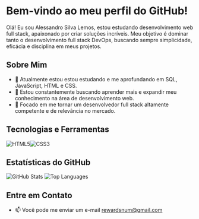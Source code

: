 # Bem-vindo ao meu perfil do GitHub! 

Olá! Eu sou Alessandro Silva Lemos, estou estudando desenvolvimento web full stack, apaixonado por criar soluções incríveis. Meu objetivo é dominar tanto o desenvolvimento full stack DevOps, buscando sempre simplicidade, eficácia e disciplina em meus projetos.

## Sobre Mim 

- 🌱 Atualmente estou estou estudando e me aprofundando em SQL, JavaScript, HTML e CSS.
- 🚀 Estou constantemente buscando aprender mais e expandir meu conhecimento na área de desenvolvimento web.
- 🎯 Focado em me tornar um desenvolvedor full stack altamente competente e de relevância no mercado.
## Tecnologias e Ferramentas

<div style="display: flex;">
    <img src="https://skillicons.dev/icons?i=html" alt="HTML5">
    <img src="https://skillicons.dev/icons?i=css" alt="CSS3">
</div>


## Estatísticas do GitHub

![GitHub Stats](https://github-readme-stats.vercel.app/api?username=Alessandro-Silva-Lemos&count_private=true&show_icons=true&theme=github_dark&hide=contribs,issues)
![Top Languages](https://github-readme-stats.vercel.app/api/top-langs/?username=Alessandro-Silva-Lemos&layout=compact&count_private=true&show_icons=true&theme=github_dark)

## Entre em Contato

- 📫 Você pode me enviar um e-mail
rewardsnum@gmail.com
